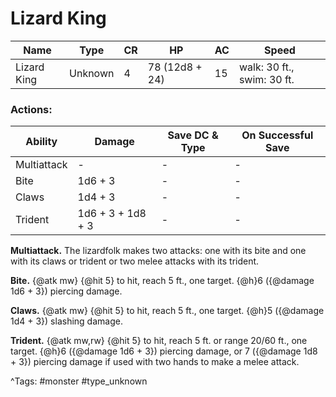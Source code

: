 # Lizard King

| Name | Type | CR | HP | AC | Speed |
|------|------|----|----|----|-------|
| Lizard King | Unknown | 4 | 78 (12d8 + 24) | 15 | walk: 30 ft., swim: 30 ft. |

### Actions:

| Ability | Damage | Save DC & Type | On Successful Save |
|---------|--------|----------------|--------------------|
| Multiattack | - | - | - |
| Bite | 1d6 + 3 | - | - |
| Claws | 1d4 + 3 | - | - |
| Trident | 1d6 + 3 + 1d8 + 3 | - | - |


**Multiattack.** The lizardfolk makes two attacks: one with its bite and one with its claws or trident or two melee attacks with its trident.

**Bite.** {@atk mw} {@hit 5} to hit, reach 5 ft., one target. {@h}6 ({@damage 1d6 + 3}) piercing damage.

**Claws.** {@atk mw} {@hit 5} to hit, reach 5 ft., one target. {@h}5 ({@damage 1d4 + 3}) slashing damage.

**Trident.** {@atk mw,rw} {@hit 5} to hit, reach 5 ft. or range 20/60 ft., one target. {@h}6 ({@damage 1d6 + 3}) piercing damage, or 7 ({@damage 1d8 + 3}) piercing damage if used with two hands to make a melee attack.

^Tags: #monster #type_unknown